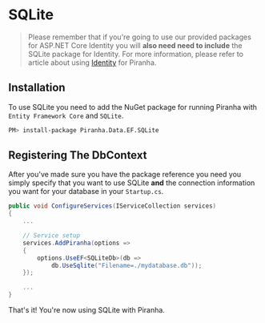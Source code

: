 # SQLite

> Please remember that if you're going to use our provided packages for ASP.NET Core Identity you will **also need need to include** the SQLite package for Identity. For more information, please refer to article about using [Identity](../authentication/identity) for Piranha.

## Installation

To use SQLite you need to add the NuGet package for running Piranha with `Entity Framework Core` and `SQLite`.

~~~ bash
PM> install-package Piranha.Data.EF.SQLite
~~~

## Registering The DbContext

After you've made sure you have the package reference you need you simply specify that you want to use SQLite **and** the connection information you want for your database in your `Startup.cs`.

~~~ csharp
public void ConfigureServices(IServiceCollection services)
{
    ...

    // Service setup
    services.AddPiranha(options =>
    {
        options.UseEF<SQLiteDb>(db =>
            db.UseSqlite("Filename=./mydatabase.db"));
    });

    ...
}
~~~~

That's it! You're now using SQLite with Piranha.

